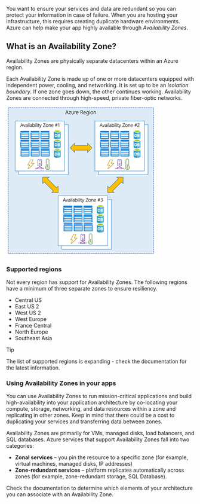 You want to ensure your services and data are redundant so you can protect your information in case of failure. When you are hosting your infrastructure, this requires creating duplicate hardware environments. Azure can help make your app highly available through _Availability Zones_.

## What is an Availability Zone?

Availability Zones are physically separate datacenters within an Azure region.

Each Availability Zone is made up of one or more datacenters equipped with independent power, cooling, and networking. It is set up to be an _isolation boundary_. If one zone goes down, the other continues working. Availability Zones are connected through high-speed, private fiber-optic networks.

![Image showing three datacenters connected within a single region to represent an Availability Zone](../media/4-availability-zones.png)

### Supported regions

Not every region has support for Availability Zones. The following regions have a minimum of three separate zones to ensure resiliency.
- Central US
- East US 2
- West US 2
- West Europe
- France Central
- North Europe
- Southeast Asia

> [!TIP]
> The list of supported regions is expanding - check the documentation for the latest information.

### Using Availability Zones in your apps

You can use Availability Zones to run mission-critical applications and build high-availability into your application architecture by co-locating your compute, storage, networking, and data resources within a zone and replicating in other zones. Keep in mind that there could be a cost to duplicating your services and transferring data between zones.

Availability Zones are primarily for VMs, managed disks, load balancers, and SQL databases. Azure services that support Availability Zones fall into two categories:

- **Zonal services** – you pin the resource to a specific zone (for example, virtual machines, managed disks, IP addresses)
- **Zone-redundant services** – platform replicates automatically across zones (for example, zone-redundant storage, SQL Database).

Check the documentation to determine which elements of your architecture you can associate with an Availability Zone.
